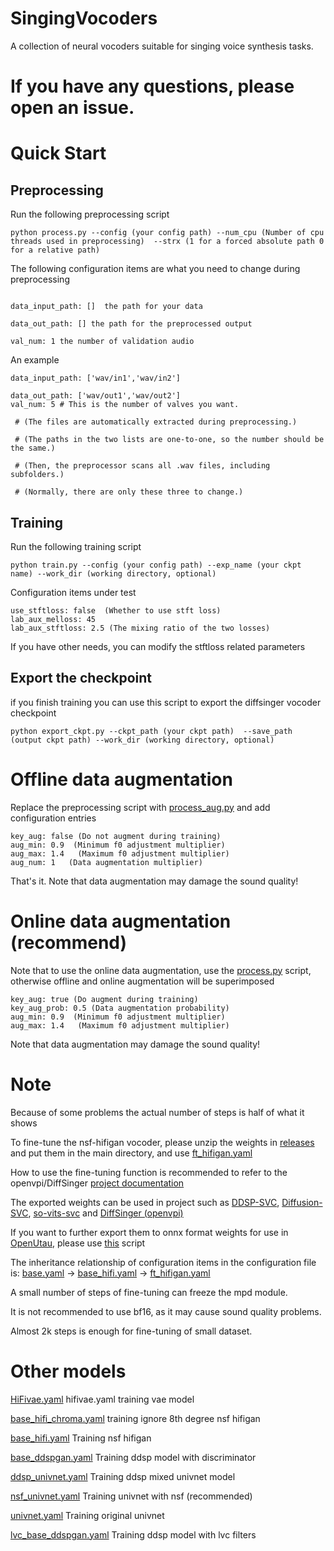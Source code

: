 # SingingVocoders
A collection of neural vocoders suitable for singing voice synthesis tasks.

# If you have any questions, please open an issue.

# Quick Start

## Preprocessing
Run the following preprocessing script
```angular2html
python process.py --config (your config path) --num_cpu (Number of cpu threads used in preprocessing)  --strx (1 for a forced absolute path 0 for a relative path)
```
The following configuration items are what you need to change during preprocessing
```angular2html

data_input_path: []  the path for your data

data_out_path: [] the path for the preprocessed output

val_num: 1 the number of validation audio
```
An example
```
data_input_path: ['wav/in1','wav/in2'] 

data_out_path: ['wav/out1','wav/out2']
val_num: 5 # This is the number of valves you want. 

 # (The files are automatically extracted during preprocessing.)

 # (The paths in the two lists are one-to-one, so the number should be the same.)

 # (Then, the preprocessor scans all .wav files, including subfolders.)

 # (Normally, there are only these three to change.)
```

## Training
Run the following training script
```angular2html
python train.py --config (your config path) --exp_name (your ckpt name) --work_dir (working directory, optional)
```
Configuration items under test
```angular2html
use_stftloss: false  (Whether to use stft loss)
lab_aux_melloss: 45
lab_aux_stftloss: 2.5 (The mixing ratio of the two losses)
```
If you have other needs, you can modify the stftloss related parameters

## Export the checkpoint
if you finish training you can use this script to export the diffsinger vocoder checkpoint
```
python export_ckpt.py --ckpt_path (your ckpt path)  --save_path (output ckpt path) --work_dir (working directory, optional)
```

# Offline data augmentation
Replace the preprocessing script with [process_aug.py](process_aug.py) and add configuration entries
```
key_aug: false (Do not augment during training)
aug_min: 0.9  (Minimum f0 adjustment multiplier)
aug_max: 1.4   (Maximum f0 adjustment multiplier)
aug_num: 1   (Data augmentation multiplier)
```
That's it. Note that data augmentation may damage the sound quality!

# Online data augmentation (recommend)
Note that to use the online data augmentation, use the [process.py](process.py) script, otherwise offline and online augmentation will be superimposed
```angular2html
key_aug: true (Do augment during training)
key_aug_prob: 0.5 (Data augmentation probability)
aug_min: 0.9  (Minimum f0 adjustment multiplier)
aug_max: 1.4   (Maximum f0 adjustment multiplier)
```
Note that data augmentation may damage the sound quality!

# Note
Because of some problems the actual number of steps is half of what it shows

To fine-tune the nsf-hifigan vocoder, please unzip the weights in [releases](https://github.com/openvpi/SingingVocoders/releases) and put them in the main directory, and use [ft_hifigan.yaml](configs%2Fft_hifigan.yaml)

How to use the fine-tuning function is recommended to refer to the openvpi/DiffSinger [project documentation](https://github.com/openvpi/DiffSinger/blob/main/docs/BestPractices.md#fine-tuning-and-parameter-freezing)

The exported weights can be used in project such as [DDSP-SVC](https://github.com/yxlllc/DDSP-SVC), [Diffusion-SVC](https://github.com/CNChTu/Diffusion-SVC), [so-vits-svc](https://github.com/svc-develop-team/so-vits-svc) and [DiffSinger (openvpi)](https://github.com/openvpi/DiffSinger)

If you want to further export them to onnx format weights for use in [OpenUtau](https://github.com/stakira/OpenUtau), please use [this](https://github.com/openvpi/DiffSinger/blob/main/scripts/export.py) script

The inheritance relationship of configuration items in the configuration file is: [base.yaml](configs%2Fbase.yaml) -> [base_hifi.yaml](configs%2Fbase_hifi.yaml) -> [ft_hifigan.yaml](configs%2Fft_hifigan.yaml)

A small number of steps of fine-tuning can freeze the mpd module.

It is not recommended to use bf16, as it may cause sound quality problems.

Almost 2k steps is enough for fine-tuning of small dataset.

# Other models
[HiFivae.yaml](configs%2FHiFivae.yaml) hifivae.yaml training vae model

[base_hifi_chroma.yaml](configs%2Fbase_hifi_chroma.yaml) training ignore 8th degree nsf hifigan

[base_hifi.yaml](configs%2Fbase_hifi.yaml) Training nsf hifigan

[base_ddspgan.yaml](configs%2Fbase_ddspgan.yaml) Training ddsp model with discriminator

[ddsp_univnet.yaml](configs%2Fddsp_univnet.yaml) Training ddsp mixed univnet model

[nsf_univnet.yaml](configs%2Fnsf_univnet.yaml) Training univnet with nsf (recommended)

[univnet.yaml](configs%2Funivnet.yaml) Training original univnet

[lvc_base_ddspgan.yaml](configs%2Flvc_base_ddspgan.yaml) Training ddsp model with lvc filters